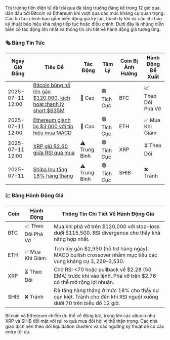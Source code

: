 Thị trường tiền điện tử đã trải qua đà tăng trưởng đáng kể trong 12 giờ qua, dẫn đầu bởi Bitcoin và Ethereum khi vượt qua các mức kháng cự quan trọng. Các tin tức chính bao gồm biến động giá kỷ lục, thanh lý lớn và các chỉ báo kỹ thuật báo hiệu khả năng tiếp tục hoặc điều chỉnh. Dưới đây là những diễn biến có tác động lớn nhất và thông tin chi tiết về hành động giá tương ứng.

### 🗞️ Bảng Tin Tức
| Ngày Giờ Đăng     | Tiêu Đề                                                                                                | Tác Động  | Tâm Lý | Coin Bị Ảnh Hưởng | Hành Động Đề Xuất |
|----------------------|---------------------------------------------------------------------------------------------------------|---------|-----------|------------------|------------------|
| 2025-07-11 12:00   | [Bitcoin bùng nổ lên gần $120,000, kích hoạt thanh lý short $635M](https://www.fxstreet.com/cryptocurrencies/news/crypto-today-bitcoin-explodes-toward-120-000-igniting-interest-in-ethereum-and-xrp-202507111200) | 🚨 Cao   | 🟢 Tích Cực | BTC              | 📈 Theo Dõi Phá Vỡ |
| 2025-07-11 12:00   | [Ethereum giành lại $3,000 với tín hiệu mua MACD](https://www.fxstreet.com/cryptocurrencies/news/crypto-today-bitcoin-explodes-toward-120-000-igniting-interest-in-ethereum-and-xrp-202507111200) | 🚨 Cao   | 🟢 Tích Cực | ETH              | ✅ Mua Khi Giảm   |
| 2025-07-11 12:00   | [XRP giữ $2.60 giữa RSI quá mua](https://www.fxstreet.com/cryptocurrencies/news/crypto-today-bitcoin-explodes-toward-120-000-igniting-interest-in-ethereum-and-xrp-202507111200) | ⚠️ Trung Bình | 🟢 Tích Cực | XRP              | ⏳ Theo Dõi         |
| 2025-07-11         | [Shiba Inu tăng 18% hàng tháng](https://www.coindesk.com/markets/2025/07/11/shiba-inu-s-18-monthly-price-gain-signals-potential-double-bottom-rally) | ⚠️ Trung Bình | 🟢 Tích Cực | SHIB             | ❌ Tránh           |

### 💹 Bảng Hành Động Giá
| Coin | Hành Động     | Thông Tin Chi Tiết Về Hành Động Giá                                                                 |
|------|------------|--------------------------------------------------------------------------------------|
| BTC  | 📈 Theo Dõi Phá Vỡ | Mua khi phá vỡ trên $120,000 với stop-loss dưới $115,500. RSI divergence cho thấy khả năng hợp nhất. |
| ETH  | ✅ Mua Khi Giảm   | Tích lũy gần $2,950 (hỗ trợ hàng ngày). MACD bullish crossover nhắm mục tiêu các vùng kháng cự $3,229–$3,530. |
| XRP  | ⏳ Theo Dõi     | Chờ RSI <70 hoặc pullback về $2.28 (50 EMA) trước khi vào lệnh. Phá vỡ trên $2.76 có thể mở rộng lợi nhuận. |
| SHIB | ❌ Tránh     | Đà tăng hàng tháng ở mức 18% cho thấy sự cạn kiệt. Tránh cho đến khi RSI nguội xuống dưới 70 trên biểu đồ 12 giờ. |

Bitcoin và Ethereum chiếm ưu thế về động lực, trong khi các altcoin như XRP và SHIB đối mặt với rủi ro quá mua đòi hỏi vị thế thận trọng. Các nhà giao dịch nên theo dõi liquidation clusters và các ngưỡng kỹ thuật để có các entry tối ưu.